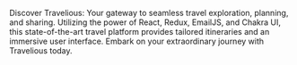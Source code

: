 Discover Travelious: Your gateway to seamless travel exploration, planning, and sharing. Utilizing the power of React, Redux, EmailJS, and Chakra UI, this state-of-the-art travel platform provides tailored itineraries and an immersive user interface. Embark on your extraordinary journey with Travelious today.
